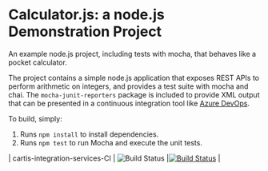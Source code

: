 Calculator.js: a node.js Demonstration Project
==============================================
An example node.js project, including tests with mocha, that behaves like
a pocket calculator.

The project contains a simple node.js application that exposes REST APIs
to perform arithmetic on integers, and provides a test suite with mocha
and chai.  The `mocha-junit-reporters` package is included to provide XML
output that can be presented in a continuous integration tool like
[Azure DevOps](https://azure.com/devops).

To build, simply:

1. Runs `npm install` to install dependencies.
2. Runs `npm test` to run Mocha and execute the unit tests.

| cartis-integration-services-CI | ![Build Status](https://dev.azure.com/asteria-skydeck/SkyDeck-CICD/_apis/build/status/cartis-file-cred-service-CI?branchName=develop) |[![Build Status](https://dev.azure.com/asteria-skydeck/SkyDeck-CICD/_apis/build/status/cartis-integration-services-CI?branchName=master)](https://dev.azure.com/asteria-skydeck/SkyDeck-CICD/_build/latest?definitionId=5&branchName=master) |
